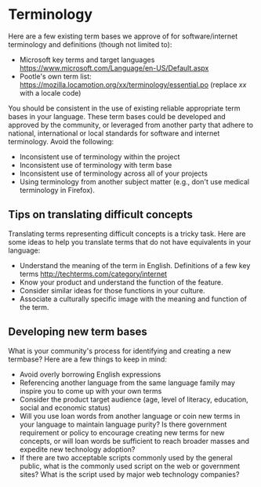 # Terminology

Here are a few existing term bases we approve of for software/internet terminology and definitions (though not limited to):

* Microsoft key terms and target languages  <a href="https://www.microsoft.com/Language/en-US/Default.aspx">https://www.microsoft.com/Language/en-US/Default.aspx</a>
* Pootle's own term list: <a href="https://mozilla.locamotion.org/xx/terminology/essential.po">https://mozilla.locamotion.org/xx/terminology/essential.po</a> (replace *xx* with a locale code)

You should be consistent in the use of existing reliable appropriate term bases in your language.  These term bases could be developed and approved by the community, or leveraged from another party that adhere to national, international or local standards for software and internet terminology.  Avoid the following:

* Inconsistent use of terminology within the project
* Inconsistent use of terminology with term base
* Inconsistent use of terminology across all of your projects
* Using terminology from another subject matter (e.g., don't use medical terminology in Firefox).

## Tips on translating difficult concepts

Translating terms representing difficult concepts is a tricky task. Here are some ideas to help you translate terms that do not have equivalents in your language:

* Understand the meaning of the term in English. Definitions of a few key terms <a href="http://techterms.com/category/internet">http://techterms.com/category/internet</a>
* Know your product and understand the function of the feature. 
* Consider similar ideas for those functions in your culture.
* Associate a culturally specific image with the meaning and function of the term.

## Developing new term bases

What is your community's process for identifying and creating a new termbase? Here are a few things to keep in mind:

* Avoid overly borrowing English expressions
* Referencing another language from the same language family may inspire you to come up with your own terms
* Consider the product target audience (age, level of literacy, education, social and economic status)
* Will you use loan words from another language or coin new terms in your language to maintain language purity? Is there government requirement or policy to encourage creating new terms for new concepts, or will loan words be sufficient to reach broader masses and expedite new technology adoption?
* If there are two acceptable scripts commonly used by the general public, what is the commonly used script on the web or government sites?  What is the script used by major web technology companies?
